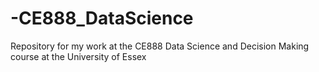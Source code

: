 # -CE888_DataScience
Repository for my work at the CE888 Data Science and Decision Making course at the University of Essex

